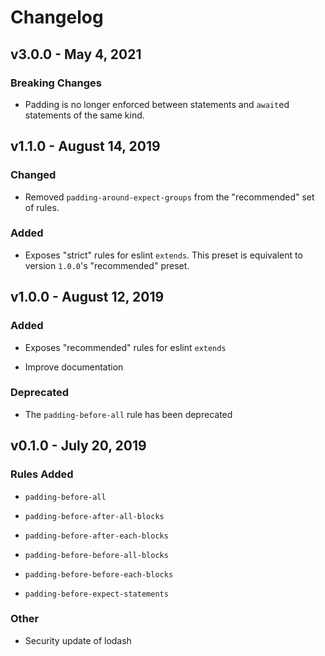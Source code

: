# Changelog

## v3.0.0 - May 4, 2021

### Breaking Changes

- Padding is no longer enforced between statements and `await`ed statements of the same kind.

## v1.1.0 - August 14, 2019

### Changed

- Removed `padding-around-expect-groups` from the "recommended" set of rules.

### Added

- Exposes "strict" rules for eslint `extends`. This preset is equivalent to version `1.0.0`'s "recommended" preset.

## v1.0.0 - August 12, 2019

### Added

- Exposes "recommended" rules for eslint `extends`

- Improve documentation

### Deprecated

- The `padding-before-all` rule has been deprecated

## v0.1.0 - July 20, 2019

### Rules Added

- `padding-before-all`

- `padding-before-after-all-blocks`

- `padding-before-after-each-blocks`

- `padding-before-before-all-blocks`

- `padding-before-before-each-blocks`

- `padding-before-expect-statements`

### Other

- Security update of lodash
